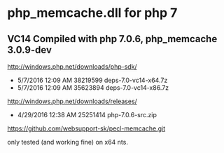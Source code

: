 # php_memcache.dll for php 7 
## VC14 Compiled with php 7.0.6, php_memcache 3.0.9-dev

http://windows.php.net/downloads/php-sdk/
 - 5/7/2016 12:09 AM     38219599 deps-7.0-vc14-x64.7z
 - 5/7/2016 12:09 AM     35623894 deps-7.0-vc14-x86.7z

http://windows.php.net/downloads/releases/
 - 4/29/2016 12:38 AM     25251414 php-7.0.6-src.zip

https://github.com/websupport-sk/pecl-memcache.git

only tested (and working fine) on x64 nts.